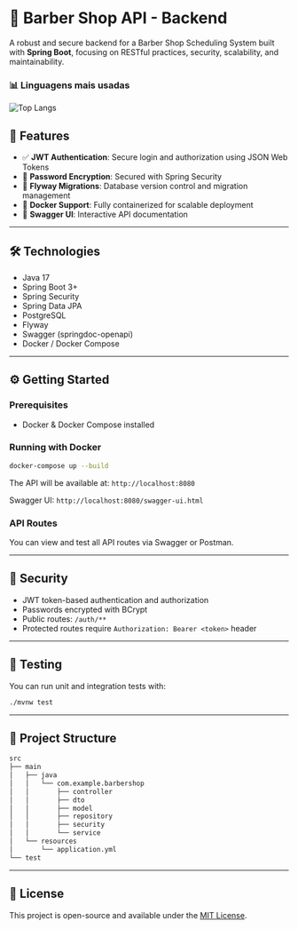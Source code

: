 # 💈 Barber Shop API - Backend

A robust and secure backend for a Barber Shop Scheduling System built with **Spring Boot**, focusing on RESTful practices, security, scalability, and maintainability.

### 📊 Linguagens mais usadas

![Top Langs](https://github-readme-stats.vercel.app/api/top-langs/?username=juliocbms&repo=Minhabarbearia&layout=compact&theme=transparent)

## 📌 Features

- ✅ **JWT Authentication**: Secure login and authorization using JSON Web Tokens
- 🔐 **Password Encryption**: Secured with Spring Security
- 🧬 **Flyway Migrations**: Database version control and migration management
- 🐳 **Docker Support**: Fully containerized for scalable deployment
- 📑 **Swagger UI**: Interactive API documentation

---

## 🛠 Technologies

- Java 17
- Spring Boot 3+
- Spring Security
- Spring Data JPA
- PostgreSQL
- Flyway
- Swagger (springdoc-openapi)
- Docker / Docker Compose

---

## ⚙️ Getting Started

### Prerequisites

- Docker & Docker Compose installed

### Running with Docker

```bash
docker-compose up --build
```

The API will be available at: `http://localhost:8080`

Swagger UI: `http://localhost:8080/swagger-ui.html`

### API Routes

You can view and test all API routes via Swagger or Postman.

---

## 🔐 Security

- JWT token-based authentication and authorization
- Passwords encrypted with BCrypt
- Public routes: `/auth/**`
- Protected routes require `Authorization: Bearer <token>` header

---

## 🧪 Testing

You can run unit and integration tests with:

```bash
./mvnw test
```

---

## 📂 Project Structure

```bash
src
├── main
│   ├── java
│   │   └── com.example.barbershop
│   │       ├── controller
│   │       ├── dto
│   │       ├── model
│   │       ├── repository
│   │       ├── security
│   │       └── service
│   └── resources
│       └── application.yml
└── test
```

---

## 📄 License

This project is open-source and available under the [MIT License](LICENSE).
